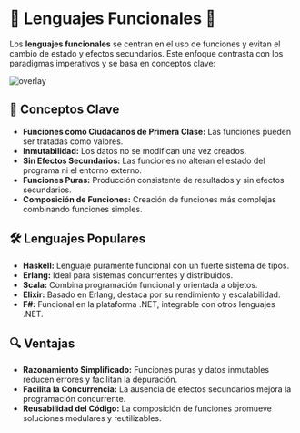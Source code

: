 # 🌟 Lenguajes Funcionales 🌟

Los **lenguajes funcionales** se centran en el uso de funciones y evitan el cambio de estado y efectos secundarios. Este enfoque contrasta con los paradigmas imperativos y se basa en conceptos clave:

![overlay](https://github.com/user-attachments/assets/bcce5427-c874-4cb3-a6a3-f63a0a72db5c)

## 🧩 Conceptos Clave

- **Funciones como Ciudadanos de Primera Clase:** Las funciones pueden ser tratadas como valores.
- **Inmutabilidad:** Los datos no se modifican una vez creados.
- **Sin Efectos Secundarios:** Las funciones no alteran el estado del programa ni el entorno externo.
- **Funciones Puras:** Producción consistente de resultados y sin efectos secundarios.
- **Composición de Funciones:** Creación de funciones más complejas combinando funciones simples.

## 🛠️ Lenguajes Populares

- **Haskell:** Lenguaje puramente funcional con un fuerte sistema de tipos.
- **Erlang:** Ideal para sistemas concurrentes y distribuidos.
- **Scala:** Combina programación funcional y orientada a objetos.
- **Elixir:** Basado en Erlang, destaca por su rendimiento y escalabilidad.
- **F#:** Funcional en la plataforma .NET, integrable con otros lenguajes .NET.

## 🔍 Ventajas

- **Razonamiento Simplificado:** Funciones puras y datos inmutables reducen errores y facilitan la depuración.
- **Facilita la Concurrencia:** La ausencia de efectos secundarios mejora la programación concurrente.
- **Reusabilidad del Código:** La composición de funciones promueve soluciones modulares y reutilizables.
